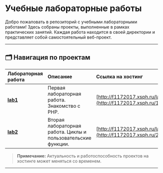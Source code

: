 # Учебные лабораторные работы

Добро пожаловать в репозиторий с учебными лабораторными работами! Здесь собраны проекты, выполненные в рамках практических занятий. Каждая работа находится в своей директории и представляет собой самостоятельный веб-проект.

---

## 🗂️ Навигация по проектам

| Лабораторная работа | Описание | Ссылка на хостинг |
| :--- | :--- | :--- |
| [**lab1**](./lab1/) | Первая лабораторная работа. Знакомство с PHP. | [http://f1172017.xsph.ru/lab1/](http://f1172017.xsph.ru/1/) |
| [**lab2**](./lab2/) | Вторая лабораторная работа. Циклы и пользовательские функции. | [http://f1172017.xsph.ru/lab2/](http://f1172017.xsph.ru/2/) |

> **Примечание:** Актуальность и работоспособность проектов на хостинге может меняться со временем.

---
